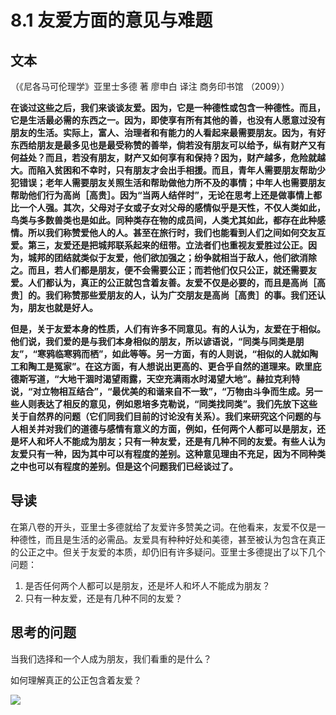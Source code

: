 # 8.1 友爱方面的意见与难题

## 文本

（《尼各马可伦理学》亚里士多德 著 廖申白 译注 商务印书馆 （2009））

**在谈过这些之后，我们来谈谈友爱。因为，它是一种德性或包含一种德性。而且，它是生活最必需的东西之一。因为，即使享有所有其他的善，也没有人愿意过没有朋友的生活。实际上，富人、治理者和有能力的人看起来最需要朋友。因为，有好东西给朋友是最多见也是最受称赞的善举，倘若没有朋友可以给予，纵有财产又有何益处？而且，若没有朋友，财产又如何享有和保持？因为，财产越多，危险就越大。而陷入贫困和不幸时，只有朋友才会出手相援。而且，青年人需要朋友帮助少犯错误；老年人需要朋友关照生活和帮助做他力所不及的事情；中年人也需要朋友帮助他们行为高尚［高贵］。因为“当两人结伴时”，无论在思考上还是做事情上都比一个人强。其次，父母对子女或子女对父母的感情似乎是天性，不仅人类如此，鸟类与多数兽类也是如此。同种类存在物的成员间，人类尤其如此，都存在此种感情。所以我们称赞爱他人的人。甚至在旅行时，我们也能看到人们之间如何交友互爱。第三，友爱还是把城邦联系起来的纽带。立法者们也重视友爱胜过公正。因为，城邦的团结就类似于友爱，他们欲加强之；纷争就相当于敌人，他们欲消除之。而且，若人们都是朋友，便不会需要公正；而若他们仅只公正，就还需要友爱。人们都认为，真正的公正就包含着友善。友爱不仅是必要的，而且是高尚［高贵］的。我们称赞那些爱朋友的人，认为广交朋友是高尚［高贵］的事。我们还认为，朋友也就是好人。**

**但是，关于友爱本身的性质，人们有许多不同意见。有的人认为，友爱在于相似。他们说，我们爱的是与我们本身相似的朋友，所以谚语说，“同类与同类是朋友”，“寒鸦临寒鸦而栖”，如此等等。另一方面，有的人则说，“相似的人就如陶工和陶工是冤家”。在这方面，有人想说出更高的、更合乎自然的道理来。欧里庇德斯写道，“大地干涸时渴望雨露，天空充满雨水时渴望大地”。赫拉克利特说，“对立物相互结合”，“最优美的和谐来自不一致”，“万物由斗争而生成。另一些人则表达了相反的意见，例如恩培多克勒说，“同类找同类”。我们先放下这些关于自然界的问题（它们同我们目前的讨论没有关系）。我们来研究这个问题的与人相关并对我们的道德与感情有意义的方面，例如，任何两个人都可以是朋友，还是坏人和坏人不能成为朋友；只有一种友爱，还是有几种不同的友爱。有些人认为友爱只有一种，因为其中可以有程度的差别。这种意见理由不充足，因为不同种类之中也可以有程度的差别。但是这个问题我们已经谈过了。**

## 导读

在第八卷的开头，亚里士多德就给了友爱许多赞美之词。在他看来，友爱不仅是一种德性，而且是生活的必需品。友爱具有种种好处和美德，甚至被认为包含在真正的公正之中。但关于友爱的本质，却仍旧有许多疑问。亚里士多德提出了以下几个问题：

1. 是否任何两个人都可以是朋友，还是坏人和坏人不能成为朋友？
2. 只有一种友爱，还是有几种不同的友爱？

## 思考的问题

当我们选择和一个人成为朋友，我们看重的是什么？

如何理解真正的公正包含着友爱？

![](../.gitbook/assets/qr.png)

